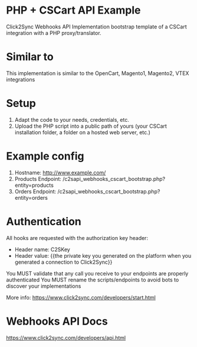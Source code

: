 # PHP + CSCart API Example
Click2Sync Webhooks API Implementation bootstrap template of a CSCart integration with a PHP proxy/translator.

# Similar to
This implementation is similar to the OpenCart, Magento1, Magento2, VTEX integrations

# Setup

1. Adapt the code to your needs, credentials, etc.
2. Upload the PHP script into a public path of yours (your CSCart installation folder, a folder on a hosted web server, etc.)

# Example config

1. Hostname: http://www.example.com/
2. Products Endpoint: /c2sapi_webhooks_cscart_bootstrap.php?entity=products
3. Orders Endpoint: /c2sapi_webhooks_cscart_bootstrap.php?entity=orders

# Authentication

All hooks are requested with the authorization key header:

* Header name: C2SKey
* Header value: {{the private key you generated on the platform when you generated a connection to Click2Sync}}

You MUST validate that any call you receive to your endpoints are properly authenticated
You MUST rename the scripts/endpoints to avoid bots to discover your implementations

More info:
https://www.click2sync.com/developers/start.html

# Webhooks API Docs

https://www.click2sync.com/developers/api.html